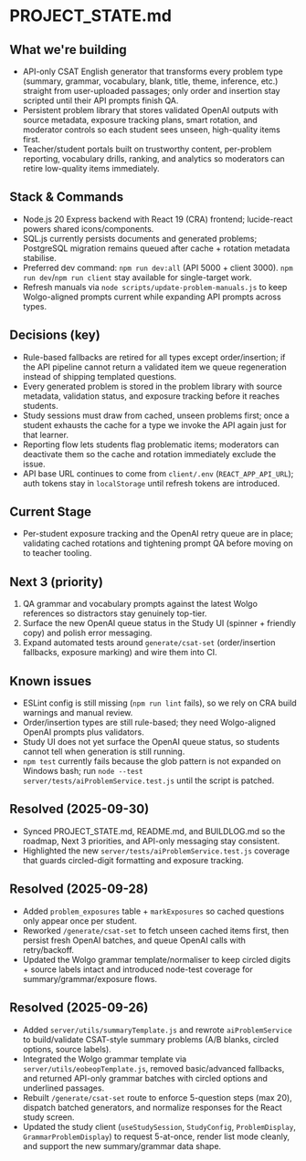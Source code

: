 # PROJECT_STATE.md

## What we're building
- API-only CSAT English generator that transforms every problem type (summary, grammar, vocabulary, blank, title, theme, inference, etc.) straight from user-uploaded passages; only order and insertion stay scripted until their API prompts finish QA.
- Persistent problem library that stores validated OpenAI outputs with source metadata, exposure tracking plans, smart rotation, and moderator controls so each student sees unseen, high-quality items first.
- Teacher/student portals built on trustworthy content, per-problem reporting, vocabulary drills, ranking, and analytics so moderators can retire low-quality items immediately.

## Stack & Commands
- Node.js 20 Express backend with React 19 (CRA) frontend; lucide-react powers shared icons/components.
- SQL.js currently persists documents and generated problems; PostgreSQL migration remains queued after cache + rotation metadata stabilise.
- Preferred dev command: `npm run dev:all` (API 5000 + client 3000). `npm run dev`/`npm run client` stay available for single-target work.
- Refresh manuals via `node scripts/update-problem-manuals.js` to keep Wolgo-aligned prompts current while expanding API prompts across types.

## Decisions (key)
- Rule-based fallbacks are retired for all types except order/insertion; if the API pipeline cannot return a validated item we queue regeneration instead of shipping templated questions.
- Every generated problem is stored in the problem library with source metadata, validation status, and exposure tracking before it reaches students.
- Study sessions must draw from cached, unseen problems first; once a student exhausts the cache for a type we invoke the API again just for that learner.
- Reporting flow lets students flag problematic items; moderators can deactivate them so the cache and rotation immediately exclude the issue.
- API base URL continues to come from `client/.env` (`REACT_APP_API_URL`); auth tokens stay in `localStorage` until refresh tokens are introduced.

## Current Stage
- Per-student exposure tracking and the OpenAI retry queue are in place; validating cached rotations and tightening prompt QA before moving on to teacher tooling.

## Next 3 (priority)
1) QA grammar and vocabulary prompts against the latest Wolgo references so distractors stay genuinely top-tier.
2) Surface the new OpenAI queue status in the Study UI (spinner + friendly copy) and polish error messaging.
3) Expand automated tests around `generate/csat-set` (order/insertion fallbacks, exposure marking) and wire them into CI.

## Known issues
- ESLint config is still missing (`npm run lint` fails), so we rely on CRA build warnings and manual review.
- Order/insertion types are still rule-based; they need Wolgo-aligned OpenAI prompts plus validators.
- Study UI does not yet surface the OpenAI queue status, so students cannot tell when generation is still running.
- `npm test` currently fails because the glob pattern is not expanded on Windows bash; run `node --test server/tests/aiProblemService.test.js` until the script is patched.

## Resolved (2025-09-30)
- Synced PROJECT_STATE.md, README.md, and BUILDLOG.md so the roadmap, Next 3 priorities, and API-only messaging stay consistent.
- Highlighted the new `server/tests/aiProblemService.test.js` coverage that guards circled-digit formatting and exposure tracking.

## Resolved (2025-09-28)
- Added `problem_exposures` table + `markExposures` so cached questions only appear once per student.
- Reworked `/generate/csat-set` to fetch unseen cached items first, then persist fresh OpenAI batches, and queue OpenAI calls with retry/backoff.
- Updated the Wolgo grammar template/normaliser to keep circled digits + source labels intact and introduced node-test coverage for summary/grammar/exposure flows.

## Resolved (2025-09-26)
- Added `server/utils/summaryTemplate.js` and rewrote `aiProblemService` to build/validate CSAT-style summary problems (A/B blanks, circled options, source labels).
- Integrated the Wolgo grammar template via `server/utils/eobeopTemplate.js`, removed basic/advanced fallbacks, and returned API-only grammar batches with circled options and underlined passages.
- Rebuilt `/generate/csat-set` route to enforce 5-question steps (max 20), dispatch batched generators, and normalize responses for the React study screen.
- Updated the study client (`useStudySession`, `StudyConfig`, `ProblemDisplay`, `GrammarProblemDisplay`) to request 5-at-once, render list mode cleanly, and support the new summary/grammar data shape.

